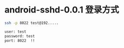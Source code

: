 # android-sshd-0.0.1 登录方式

```bash
ssh -p 8022 test@192.....

user: test
password: test
port: 8022  !!
```